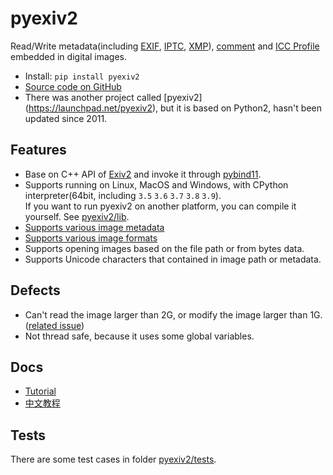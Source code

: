 # pyexiv2

Read/Write metadata(including [EXIF](https://en.wikipedia.org/wiki/Exif), [IPTC](https://en.wikipedia.org/wiki/International_Press_Telecommunications_Council), [XMP](https://en.wikipedia.org/wiki/Extensible_Metadata_Platform)), [comment](https://github.com/LeoHsiao1/pyexiv2/blob/master/docs/Tutorial.md#image_comment) and [ICC Profile](https://en.wikipedia.org/wiki/ICC_profile) embedded in digital images.
- Install: `pip install pyexiv2`
- [Source code on GitHub](https://github.com/LeoHsiao1/pyexiv2)
- There was another project called [pyexiv2] (https://launchpad.net/pyexiv2), but it is based on Python2, hasn't been updated since 2011.

## Features

- Base on C++ API of [Exiv2](https://www.exiv2.org/index.html) and invoke it through [pybind11](https://github.com/pybind/pybind11).
- Supports running on Linux, MacOS and Windows, with CPython interpreter(64bit, including `3.5` `3.6` `3.7` `3.8` `3.9`).\
  If you want to run pyexiv2 on another platform, you can compile it yourself. See [pyexiv2/lib](https://github.com/LeoHsiao1/pyexiv2/blob/master/pyexiv2/lib/README.md).
- [Supports various image metadata](https://www.exiv2.org/metadata.html)
- [Supports various image formats](https://dev.exiv2.org/projects/exiv2/wiki/Supported_image_formats)
- Supports opening images based on the file path or from bytes data.
- Supports Unicode characters that contained in image path or metadata.

## Defects

- Can't read the image larger than 2G, or modify the image larger than 1G. ([related issue](https://github.com/Exiv2/exiv2/issues/1248))
- Not thread safe, because it uses some global variables.

## Docs

- [Tutorial](https://github.com/LeoHsiao1/pyexiv2/blob/master/docs/Tutorial.md)
- [中文教程](https://github.com/LeoHsiao1/pyexiv2/blob/master/docs/Tutorial-cn.md)

## Tests

There are some test cases in folder [pyexiv2/tests](https://github.com/LeoHsiao1/pyexiv2/blob/master/pyexiv2/tests/).

